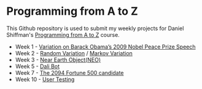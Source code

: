 # Programming from A to Z
This Github repository is used to submit my weekly projects for Daniel Shiffman's [Programming from A to Z](https://github.com/shiffman/A2Z-F18) course.

* Week 1 - [Variation on Barack Obama’s 2009 Nobel Peace Prize Speech](https://byjoohyunpark.github.io/a2z/week1/)
* Week 2 - [Random Variation](https://byjoohyunpark.github.io/a2z/week2/random/) / [Markov Variation](https://byjoohyunpark.github.io/a2z/week2/markov-chain/)
* Week 3 - [Near Earth Object(NEO)](https://byjoohyunpark.github.io/a2z/week3/)
* Week 5 - [Dali Bot](https://botsin.space/@Joohyun)
* Week 7 - [The 2094 Fortune 500 candidate](https://byjoohyunpark.github.io/a2z/week7/)
* Week 10 - [User Testing]()
